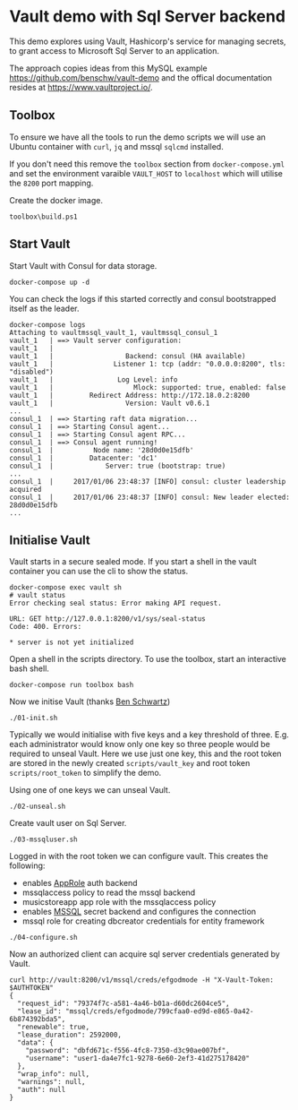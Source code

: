 # Vault demo with Sql Server backend

This demo explores using Vault, Hashicorp's service for managing secrets, to grant access to Microsoft Sql Server to an application.

The approach copies ideas from this MySQL example https://github.com/benschw/vault-demo and the offical documentation resides at https://www.vaultproject.io/.

## Toolbox

To ensure we have all the tools to run the demo scripts we will use an Ubuntu container with `curl`, `jq` and mssql `sqlcmd` installed. 

If you don't need this remove the `toolbox` section from `docker-compose.yml` and set the environment varaible `VAULT_HOST` to `localhost` which will utilise the `8200` port mapping.

Create the docker image.

```
toolbox\build.ps1
```

## Start Vault

Start Vault with Consul for data storage.

```
docker-compose up -d
```

You can check the logs if this started correctly and consul bootstrapped itself as the leader.

```
docker-compose logs
Attaching to vaultmssql_vault_1, vaultmssql_consul_1
vault_1   | ==> Vault server configuration:
vault_1   |
vault_1   |                  Backend: consul (HA available)
vault_1   |               Listener 1: tcp (addr: "0.0.0.0:8200", tls: "disabled")
vault_1   |                Log Level: info
vault_1   |                    Mlock: supported: true, enabled: false
vault_1   |         Redirect Address: http://172.18.0.2:8200
vault_1   |                  Version: Vault v0.6.1
...
consul_1  | ==> Starting raft data migration...
consul_1  | ==> Starting Consul agent...
consul_1  | ==> Starting Consul agent RPC...
consul_1  | ==> Consul agent running!
consul_1  |          Node name: '28d0d0e15dfb'
consul_1  |         Datacenter: 'dc1'
consul_1  |             Server: true (bootstrap: true)
...
consul_1  |     2017/01/06 23:48:37 [INFO] consul: cluster leadership acquired
consul_1  |     2017/01/06 23:48:37 [INFO] consul: New leader elected: 28d0d0e15dfb
...
```


## Initialise Vault

Vault starts in a secure sealed mode. If you start a shell in the vault container you can use the cli to show the status.

```
docker-compose exec vault sh
# vault status
Error checking seal status: Error making API request.

URL: GET http://127.0.0.1:8200/v1/sys/seal-status
Code: 400. Errors:

* server is not yet initialized
```

Open a shell in the scripts directory. To use the toolbox, start an interactive bash shell.

```
docker-compose run toolbox bash
```

Now we initise Vault (thanks [Ben Schwartz](https://github.com/benschw))

```
./01-init.sh
```

Typically we would initialise with five keys and a key threshold of three. E.g. each administrator would know only one key so three people would be required to unseal Vault.
Here we use just one key, this and the root token are stored in the newly created `scripts/vault_key` and root token `scripts/root_token` to simplify the demo.

Using one of one keys we can unseal Vault.

```
./02-unseal.sh
```

Create vault user on Sql Server.

```
./03-mssqluser.sh
```

Logged in with the root token we can configure vault. This creates the following:
- enables [AppRole](https://www.vaultproject.io/docs/auth/approle.html) auth backend
- mssqlaccess policy to read the mssql backend
- musicstoreapp app role with the mssqlaccess policy
- enables [MSSQL](https://www.vaultproject.io/docs/secrets/mssql/index.html) secret backend and configures the connection
- mssql role for creating dbcreator credentials for entity framework

```
./04-configure.sh
```

Now an authorized client can acquire sql server credentials generated by Vault.
```
curl http://vault:8200/v1/mssql/creds/efgodmode -H "X-Vault-Token: $AUTHTOKEN"
{
  "request_id": "79374f7c-a581-4a46-b01a-d60dc2604ce5",
  "lease_id": "mssql/creds/efgodmode/799cfaa0-ed9d-e865-0a42-6b874392bda5",
  "renewable": true,
  "lease_duration": 2592000,
  "data": {
    "password": "dbfd671c-f556-4fc8-7350-d3c90ae007bf",
    "username": "user1-da4e7fc1-9278-6e60-2ef3-41d275178420"
  },
  "wrap_info": null,
  "warnings": null,
  "auth": null
}
```